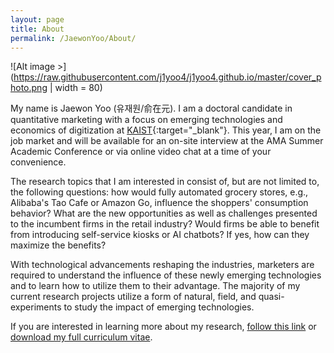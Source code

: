 ```yaml
---
layout: page
title: About
permalink: /JaewonYoo/About/
---
```


![Alt image >](https://raw.githubusercontent.com/j1yoo4/j1yoo4.github.io/master/cover_photo.png | width = 80)

My name is Jaewon Yoo (유재원/俞在元). I am a doctoral candidate in quantitative marketing with a focus on emerging technologies and economics of digitization at [KAIST](https://btm.kaist.ac.kr/en/){:target="_blank"}. This year, I am on the job market and will be available for an on-site interview at the AMA Summer Academic Conference or via online video chat at a time of your convenience.

The research topics that I am interested in consist of, but are not limited to, the following questions: how would fully automated grocery stores, e.g., Alibaba's Tao Cafe or Amazon Go, influence the shoppers' consumption behavior? What are the new opportunities as well as challenges presented to the incumbent firms in the retail industry? Would firms be able to benefit from introducing self-service kiosks or AI chatbots? If yes, how can they maximize the benefits? 

With technological advancements reshaping the industries, marketers are required to understand the influence of these newly emerging technologies and to learn how to utilize them to their advantage. The majority of my current research projects utilize a form of natural, field, and quasi-experiments to study the impact of emerging technologies.

If you are interested in learning more about my research, [follow this link](https://j1yoo4.github.io/JaewonYoo/Research) or [download my full curriculum vitae](https://j1yoo4.github.io/JaewonYoo/C.V).
